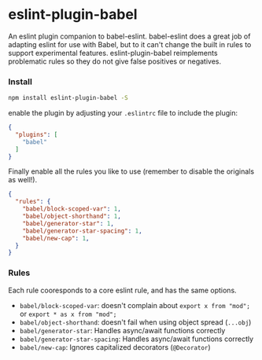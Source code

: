 # eslint-plugin-babel

An eslint plugin companion to babel-eslint. babel-eslint does a great job of adapting eslint for use with Babel, but to it can't change the built in rules to support experimental features. eslint-plugin-babel reimplements problematic rules so they do not give false positives or negatives.

### Install

```sh
npm install eslint-plugin-babel -S
```

enable the plugin by adjusting your `.eslintrc` file to include the plugin:

```json
{
  "plugins": [
    "babel"
  ]
}
```

Finally enable all the rules you like to use (remember to disable the originals as well!).

```json
{
  "rules": {
    "babel/block-scoped-var": 1,
    "babel/object-shorthand": 1,
    "babel/generator-star": 1,
    "babel/generator-star-spacing": 1,
    "babel/new-cap": 1,
  }
}
```
### Rules

Each rule cooresponds to a core eslint rule, and has the same options.

- `babel/block-scoped-var`: doesn't complain about `export x from "mod";` or `export * as x from "mod";`
- `babel/object-shorthand`: doesn't fail when using object spread (`...obj`)
- `babel/generator-star`: Handles async/await functions correctly
- `babel/generator-star-spacing`: Handles async/await functions correctly
- `babel/new-cap`: Ignores capitalized decorators (`@Decorator`)
